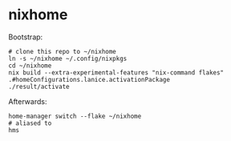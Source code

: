 # nixhome

Bootstrap:

```console
# clone this repo to ~/nixhome
ln -s ~/nixhome ~/.config/nixpkgs
cd ~/nixhome
nix build --extra-experimental-features "nix-command flakes" .#homeConfigurations.lanice.activationPackage
./result/activate
```

Afterwards:

```console
home-manager switch --flake ~/nixhome
# aliased to
hms
```
